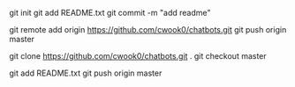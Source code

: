 git init
git add README.txt
git commit -m "add readme"

git remote add origin https://github.com/cwook0/chatbots.git
git push origin master

git clone https://github.com/cwook0/chatbots.git .
git checkout master

git add README.txt
git push origin master